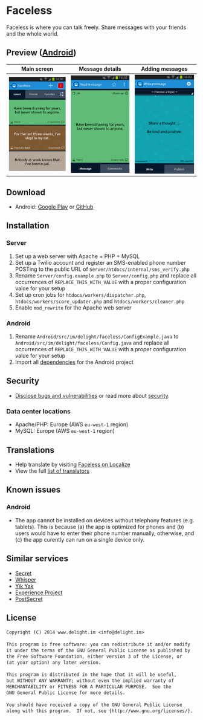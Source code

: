 # Faceless

Faceless is where you can talk freely. Share messages with your friends and the whole world.

## Preview ([Android](https://www.delight.im/get/faceless))

Main screen | Message details | Adding messages
:-------------------------:|:-------------------------:|:-------------------------:
<img src="Graphics/Screenshots/Version 2.3.0/01 Main.png?raw=true" alt="01 Main" width="200" /> | <img src="Graphics/Screenshots/Version 2.3.0/02 Details.png?raw=true" alt="02 Details" width="200" /> | <img src="Graphics/Screenshots/Version 2.3.0/03 Add.png?raw=true" alt="03 Add" width="200" />

## Download

 * Android: [Google Play](https://www.delight.im/get/faceless) or [GitHub](Releases/Android/Latest.apk?raw=true)

## Installation

### Server

 1. Set up a web server with Apache + PHP + MySQL
 2. Set up a Twilio account and register an SMS-enabled phone number POSTing to the public URL of `Server/htdocs/internal/sms_verify.php`
 3. Rename `Server/config.example.php` to `Server/config.php` and replace all occurrences of `REPLACE_THIS_WITH_VALUE` with a proper configuration value for your setup
 4. Set up cron jobs for `htdocs/workers/dispatcher.php`, `htdocs/workers/score_updater.php` and `htdocs/workers/cleaner.php`
 5. Enable `mod_rewrite` for the Apache web server

### Android

 1. Rename `Android/src/im/delight/faceless/ConfigExample.java` to `Android/src/im/delight/faceless/Config.java` and replace all occurrences of `REPLACE_THIS_WITH_VALUE` with a proper configuration value for your setup
 2. Import all [dependencies](Android/README.md#dependencies) for the Android project

## Security

 * [Disclose bugs and vulnerabilities](https://www.delight.im/security/faceless) or read more about [security](SECURITY.md).

### Data center locations

 * Apache/PHP: Europe (AWS `eu-west-1` region)
 * MySQL: Europe (AWS `eu-west-1` region)

## Translations

 * Help translate by visiting [Faceless on Localize](https://www.localize.im/v/36)
 * View the full [list of translators](TRANSLATORS.md)

## Known issues

### Android

 * The app cannot be installed on devices without telephony features (e.g. tablets). This is because (a) the app is optimized for phones and (b) users would have to enter their phone number manually, otherwise, and (c) the app curently can run on a single device only.

## Similar services

 * [Secret](http://www.secret.ly/)
 * [Whisper](http://whisper.sh/)
 * [Yik Yak](http://yikyakapp.com/)
 * [Experience Project](http://www.experienceproject.com/)
 * [PostSecret](http://postsecret.com/)

## License

```
Copyright (C) 2014 www.delight.im <info@delight.im>

This program is free software: you can redistribute it and/or modify
it under the terms of the GNU General Public License as published by
the Free Software Foundation, either version 3 of the License, or
(at your option) any later version.

This program is distributed in the hope that it will be useful,
but WITHOUT ANY WARRANTY; without even the implied warranty of
MERCHANTABILITY or FITNESS FOR A PARTICULAR PURPOSE.  See the
GNU General Public License for more details.

You should have received a copy of the GNU General Public License
along with this program.  If not, see {http://www.gnu.org/licenses/}.
```
